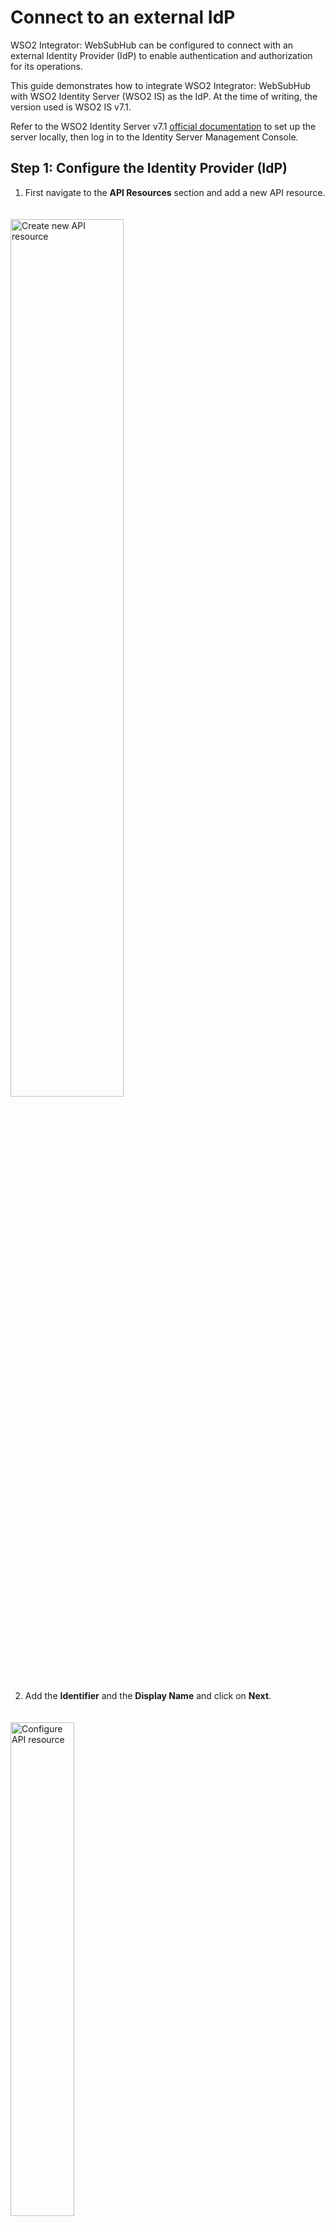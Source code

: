 # Connect to an external IdP

WSO2 Integrator: WebSubHub can be configured to connect with an external Identity Provider (IdP) to enable authentication and authorization for its operations.

This guide demonstrates how to integrate WSO2 Integrator: WebSubHub with WSO2 Identity Server (WSO2 IS) as the IdP. At the time of writing, the version used is WSO2 IS v7.1.

Refer to the WSO2 Identity Server v7.1 <a href = "https://is.docs.wso2.com/en/latest/get-started/quick-set-up/">official documentation</a> to set up the server locally, then log in to the Identity Server Management Console.

## Step 1: Configure the Identity Provider (IdP)

1. First navigate to the **API Resources** section and add a new API resource.

<a href="{{base_path}}/assets/img/configurations/idp/create-new-api-resource.png"><img src="{{base_path}}/assets/img/configurations/idp/create-new-api-resource.png" alt="Create new API resource" width="60%" style="padding-top: 20px" ></a>

2. Add the **Identifier** and the **Display Name** and click on **Next**.

<a href="{{base_path}}/assets/img/configurations/idp/configure-api-resource.png"><img src="{{base_path}}/assets/img/configurations/idp/configure-api-resource.png" alt="Configure API resource" width="45%" style="padding-top: 20px" ></a>

3. Add the required scopes and click **Next**. 

WSO2 Integrator: WebSubHub uses the following scopes: `register_topic`, `deregister_topic`, `subscribe`, `unsubscribe`, and `content_update`. Ensure these are added before proceeding.

<a href="{{base_path}}/assets/img/configurations/idp/configure-scopes.png"><img src="{{base_path}}/assets/img/configurations/idp/configure-scopes.png" alt="Configure relevant scopes" width="45%" style="padding-top: 20px" ></a>

4. Once completed click on **Create**.

<a href="{{base_path}}/assets/img/configurations/idp/complete-api-resource-creation.png"><img src="{{base_path}}/assets/img/configurations/idp/complete-api-resource-creation.png" alt="Configure relevant scopes" width="45%" style="padding-top: 20px" ></a>

5. Then navigate to the **Applications** tab and create a new application.

<a href="{{base_path}}/assets/img/configurations/idp/create-new-app.png"><img src="{{base_path}}/assets/img/configurations/idp/create-new-app.png" alt="Create new application" width="60%" style="padding-top: 20px" ></a>

6. Select **M2M Application** from the options.

<a href="{{base_path}}/assets/img/configurations/idp/select-m2m-application.png"><img src="{{base_path}}/assets/img/configurations/idp/select-m2m-application.png" alt="Select M2M application" width="60%" style="padding-top: 20px" ></a>

7. Update the name and click on **Create**.

<a href="{{base_path}}/assets/img/configurations/idp/create-m2m-application.png"><img src="{{base_path}}/assets/img/configurations/idp/create-m2m-application.png" alt="Create M2M application" width="45%" style="padding-top: 20px" ></a>

8. Navigate to the **Protocol** section on the top navigation.

<a href="{{base_path}}/assets/img/configurations/idp/application-protocol.png"><img src="{{base_path}}/assets/img/configurations/idp/application-protocol.png" alt="Create M2M application" width="45%" style="padding-top: 20px" ></a>

9. Update the **Token Type** to `JWT` and add an **Audience** called `websubhub`  and click **Update**.

<a href="{{base_path}}/assets/img/configurations/idp/update-app-protocol-configurations.png"><img src="{{base_path}}/assets/img/configurations/idp/update-app-protocol-configurations.png" alt="Update application protocol configurations" width="45%" style="padding-top: 20px" ></a>

10. Then navigate to the **API Authorization** section on the top navigation and click on **+ Authorize an API Resource**.

<a href="{{base_path}}/assets/img/configurations/idp/add-authz-api-resource.png"><img src="{{base_path}}/assets/img/configurations/idp/add-authz-api-resource.png" alt="Add an authorized API resource" width="45%" style="padding-top: 20px" ></a>

11. Select the previously created *WSO2 WebSubHub* API resource from the drop down.

<a href="{{base_path}}/assets/img/configurations/idp/select-websubhub-api.png"><img src="{{base_path}}/assets/img/configurations/idp/select-websubhub-api.png" alt="Select WebSubHub API resource" width="45%" style="padding-top: 20px" ></a>

12. Click on **Select All** in the **Authorized Scopes** section and click on **Finish**.

<a href="{{base_path}}/assets/img/configurations/idp/select-websubhub-scopes.png"><img src="{{base_path}}/assets/img/configurations/idp/select-websubhub-scopes.png" alt="Select WebSubHub API scopes" width="45%" style="padding-top: 20px" ></a>

13. Now use the following cURL command to retrieve the access token from the WSO2 Identity server.

```sh
    $ curl -u <client-id>:<client-secret> \
        -d "grant_type=client_credentials&scope=<scopes>" \
        https://localhost:9443/oauth2/token -k
```

## Step 2: Configure the WSO2 Integrator: WebSubHub

Add the configurations related to the WebSubHub authentication in the `conf/Config.toml` and restart the WebSubHub.

```toml
    [websubhub.config.server.auth]
    issuer = "https://localhost:9443/oauth2/token"
    audience = "websubhub"
    signature.url = "https://localhost:9443/oauth2/jwks"
    signature.secureSocket.disable = true
```

## Step 3: Invoke WSO2 Integrator: WebSubHub operations

Use the following cURL command to retrieve an access token from the WSO2 Identity Server. In this example, the token is requested with the `register_topic` scope.

```sh
    $ curl -u <client-id>:<client-secret> \
        -d "grant_type=client_credentials&scope=register_topic" \
        https://localhost:9443/oauth2/token -k
```

Use the access token obtained from the above cURL command to create a new topic.

```sh
    $ curl -X POST 'https://localhost:<websubhub-port>/hub' \
        -H 'Content-Type: application/x-www-form-urlencoded' \
        -H 'Authorization: Bearer <access_token>' \
        -d 'hub.mode=register&hub.topic=<topic-name>' -k
```

